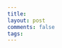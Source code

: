 ```yaml
---
title:
layout: post
comments: false
tags:
---
```


<!--
The repo generates a post with this template. The file's name will be the PR's title along with its date.
Whatever you write here will be the post.
-->

